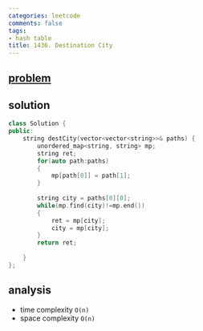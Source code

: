 ```yaml
---
categories: leetcode
comments: false
tags:
- hash table
title: 1436. Destination City
---
```


## [problem](https://leetcode.com/problems/destination-city/)
## solution


```c++
class Solution {
public:
    string destCity(vector<vector<string>>& paths) {
        unordered_map<string, string> mp;
        string ret;
        for(auto path:paths)
        {
            mp[path[0]] = path[1];
        }
        
        string city = paths[0][0];
        while(mp.find(city)!=mp.end())
        {
            ret = mp[city];
            city = mp[city];
        }
        return ret;
        
    }
};
```

## analysis
- time complexity `O(n)`
- space complexity `O(n)`